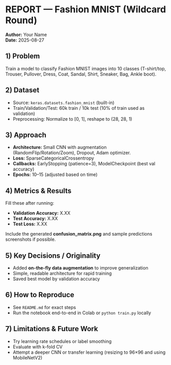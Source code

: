 # REPORT — Fashion MNIST (Wildcard Round)

**Author:** Your Name  
**Date:** 2025-08-27

## 1) Problem
Train a model to classify Fashion MNIST images into 10 classes (T-shirt/top, Trouser, Pullover, Dress, Coat, Sandal, Shirt, Sneaker, Bag, Ankle boot).

## 2) Dataset
- Source: `keras.datasets.fashion_mnist` (built-in)
- Train/Validation/Test: 60k train / 10k test (10% of train used as validation)
- Preprocessing: Normalize to [0, 1], reshape to (28, 28, 1)

## 3) Approach
- **Architecture:** Small CNN with augmentation (RandomFlip/Rotation/Zoom), Dropout, Adam optimizer.
- **Loss:** SparseCategoricalCrossentropy
- **Callbacks:** EarlyStopping (patience=3), ModelCheckpoint (best val accuracy)
- **Epochs:** 10–15 (adjusted based on time)

## 4) Metrics & Results
Fill these after running:
- **Validation Accuracy:** X.XX
- **Test Accuracy:** X.XX
- **Test Loss:** X.XX

Include the generated **confusion_matrix.png** and sample predictions screenshots if possible.

## 5) Key Decisions / Originality
- Added **on-the-fly data augmentation** to improve generalization
- Simple, readable architecture for rapid training
- Saved best model by validation accuracy

## 6) How to Reproduce
- See `README.md` for exact steps
- Run the notebook end-to-end in Colab or `python train.py` locally

## 7) Limitations & Future Work
- Try learning rate schedules or label smoothing
- Evaluate with k-fold CV
- Attempt a deeper CNN or transfer learning (resizing to 96×96 and using MobileNetV2)
